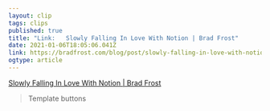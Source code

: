 ```yaml
---
layout: clip 
tags: clips 
published: true 
title: "Link:   Slowly Falling In Love With Notion | Brad Frost" 
date: 2021-01-06T18:05:06.041Z 
link: https://bradfrost.com/blog/post/slowly-falling-in-love-with-notion/ 
ogtype: article 
---
```

[  Slowly Falling In Love With Notion | Brad Frost](https://bradfrost.com/blog/post/slowly-falling-in-love-with-notion/) 
> Template buttons